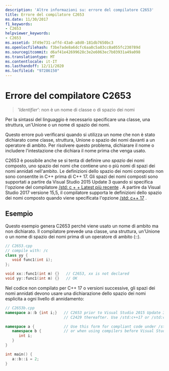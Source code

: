 ```yaml
---
description: 'Altre informazioni su: errore del compilatore C2653'
title: Errore del compilatore C2653
ms.date: 11/30/2017
f1_keywords:
- C2653
helpviewer_keywords:
- C2653
ms.assetid: 3f49e731-affd-43a0-a8d0-181db7650bc3
ms.openlocfilehash: f3be7ade8a6dcfc6aa8c5a83cc8a055fc230789d
ms.sourcegitcommit: d6af41e42699628c3e2e6063ec7b03931a49a098
ms.translationtype: MT
ms.contentlocale: it-IT
ms.lasthandoff: 12/11/2020
ms.locfileid: "97286150"
---
```

# <a name="compiler-error-c2653"></a>Errore del compilatore C2653

> '*Identifier*': non è un nome di classe o di spazio dei nomi

Per la sintassi del linguaggio è necessario specificare una classe, una struttura, un'Unione o un nome di spazio dei nomi.

Questo errore può verificarsi quando si utilizza un nome che non è stato dichiarato come classe, struttura, Unione o spazio dei nomi davanti a un operatore di ambito. Per risolvere questo problema, dichiarare il nome o includere l'intestazione che dichiara il nome prima che venga usato.

C2653 è possibile anche se si tenta di definire uno *spazio* dei nomi composto, uno spazio dei nomi che contiene uno o più nomi di spazi dei nomi annidati nell'ambito. Le definizioni dello spazio dei nomi composto non sono consentite in C++ prima di C++ 17. Gli spazi dei nomi composti sono supportati a partire da Visual Studio 2015 Update 3 quando si specifica l'opzione del compilatore [/std: c + + Latest più recente](../../build/reference/std-specify-language-standard-version.md) . A partire da Visual Studio 2017 versione 15,5, il compilatore supporta le definizioni dello spazio dei nomi composto quando viene specificata l'opzione [/std: c++ 17](../../build/reference/std-specify-language-standard-version.md) .

## <a name="examples"></a>Esempio

Questo esempio genera C2653 perché viene usato un nome di ambito ma non dichiarato. Il compilatore prevede una classe, una struttura, un'Unione o un nome di spazio dei nomi prima di un operatore di ambito (::).

```cpp
// C2653.cpp
// compile with: /c
class yy {
   void func1(int i);
};

void xx::func1(int m) {}   // C2653, xx is not declared
void yy::func1(int m) {}   // OK
```

Nel codice non compilato per C++ 17 o versioni successive, gli spazi dei nomi annidati devono usare una dichiarazione dello spazio dei nomi esplicita a ogni livello di annidamento:

```cpp
// C2653b.cpp
namespace a::b {int i;}   // C2653 prior to Visual Studio 2015 Update 3,
                          // C2429 thereafter. Use /std:c++17 or /std:c++latest to fix.

namespace a {             // Use this form for compliant code under /std:c++14 (the default)
   namespace b {          // or when using compilers before Visual Studio 2015 update 3.
      int i;
   }
}

int main() {
   a::b::i = 2;
}
```
